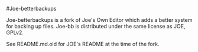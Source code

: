 #Joe-betterbackups

<p>Joe-betterbackups is a fork of Joe's Own Editor which adds a
better system for backing up files. Joe-bb is distributed under
the same license as JOE, GPLv2.</p>

<p>See README.md.old for JOE's README at the time of the fork.</p>